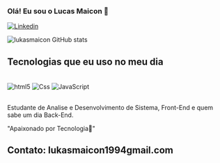 ### Olá! Eu sou o Lucas Maicon 👋


[![Linkedin](https://img.shields.io/badge/LinkedIn-0077B5?style=for-the-badge&logo=linkedin&logoColor=white)](https://www.linkedin.com/in/lukasmaicon)


![lukasmaicon GitHub stats](https://github-readme-stats.vercel.app/api?username=lukasmaicon&show_icons=true&theme=dracula)

## Tecnologias que eu uso no meu dia 

<div style="display: inline_block"><br/>
<img align="center" alt="html5"  src="https://img.shields.io/badge/HTML5-E34F26?style=for-the-badge&logo=html5&logoColor=white"
 style="display: inline_block"/>
<img align="center" alt="Css"  src="https://img.shields.io/badge/CSS3-1572B6?style=for-the-badge&logo=css3&logoColor=white"
 style="display: inline_block"/>
<img align="center" alt="JavaScript"  src="https://img.shields.io/badge/JavaScript-F7DF1E?style=for-the-badge&logo=javascript&logoColor=black"/>
</div><br/>

Estudante de Analise e Desenvolvimento de Sistema, Front-End e quem sabe um dia Back-End.

"Apaixonado por Tecnologia🙏"

## Contato: lukasmaicon1994gmail.com
